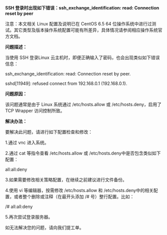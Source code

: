 **SSH 登录时出现如下错误：ssh_exchange_identification: read: Connection reset by peer**

注意：本文相关 Linux 配置及说明已在 CentOS 6.5 64 位操作系统中进行过测试。其它类型及版本操作系统配置可能有所差异，具体情况请参阅相应操作系统官方文档。

**问题描述：**

当使用 SSH 登录Linux 云主机时，即便正确输入了密码，也会出现类似如下错误信息：

ssh_exchange_identification: read: Connection reset by peer.

sshd[11949]: refused connect from 192.168.0.1 (192.168.0.1).

**问题原因：**

该问题通常是由于 Linux 系统通过 /etc/hosts.allow 或 /etc/hosts.deny，启用了 TCP Wrapper 访问控制所致。

**解决办法：**

要解决此问题，请进行如下配置检查和修改：

1.通过 vnc 进入系统。

2.通过 cat 等指令查看 /etc/hosts.allow 或 /etc/hosts.deny中是否包含类似如下配置：

all:all:deny

3.如果需要修改相关策略配置，在继续之前建议进行文件备份。

4.使用 vi 等编辑器，按需修改 /etc/hosts.allow 和 /etc/hosts.deny中的相关配置，或者整个删除或注释（在最开头添加 /# 号）整行配置。比如：

/# all:all:deny

5.再次尝试登录服务器。

如无法解决您的问题，请向我们提工单。